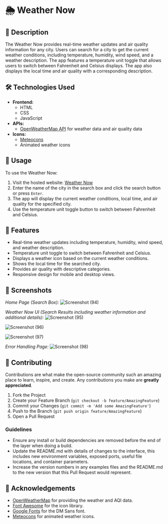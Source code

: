 # 🌦️ Weather Now

## 📄 Description

The Weather Now provides real-time weather updates and air quality information for any city. Users can search for a city to get the current weather conditions, including temperature, humidity, wind speed, and a weather description. The app features a temperature unit toggle that allows users to switch between Fahrenheit and Celsius displays. The app also displays the local time and air quality with a corresponding description.

## 🛠️ Technologies Used

- **Frontend:**
  - HTML
  - CSS
  - JavaScript
- **APIs:**
  - [OpenWeatherMap API](https://openweathermap.org/api) for weather data and air quality data
- **Icons:**
  - [Meteocons](https://bas.dev/work/meteocons)
  - Animated weather icons

## 🚀 Usage

To use the Weather Now:

1. Visit the hosted website: [Weather Now]([https://kumarsuraj345678.github.io/Techplement/](https://kumarsuraj345678.github.io/Weather-Now/))  
2. Enter the name of the city in the search box and click the search button or press `Enter`.
3. The app will display the current weather conditions, local time, and air quality for the specified city.
4. Use the temperature unit toggle button to switch between Fahrenheit and Celsius.

## 🌟 Features

- Real-time weather updates including temperature, humidity, wind speed, and weather description.
- Temperature unit toggle to switch between Fahrenheit and Celsius.
- Displays a weather icon based on the current weather conditions.
- Shows the local time for the searched city.
- Provides air quality with descriptive categories.
- Responsive design for mobile and desktop views.

## 📸 Screenshots

*Home Page (Search Box):*
![Screenshot (94)](https://github.com/kumarsuraj345678/Techplement/assets/60316890/35558776-148b-4492-8a17-38759ea5f69c)

*Weather Now UI (Search Results including weather information and additional details):*
![Screenshot (95)](https://github.com/kumarsuraj345678/Techplement/assets/60316890/9d1a96bf-0565-48f1-b3d1-b71da6dbc6c1)

![Screenshot (96)](https://github.com/kumarsuraj345678/Techplement/assets/60316890/8b90dff8-0612-4443-8cf8-1dff96118b1f)

![Screenshot (97)](https://github.com/kumarsuraj345678/Techplement/assets/60316890/794a4634-dc4f-46d9-890f-41e2f3122bc7)

*Error Handling Page:*
![Screenshot (98)](https://github.com/kumarsuraj345678/Techplement/assets/60316890/bff8c820-b66c-477c-ad1a-b9e1c2ff6a46)

## 🤝 Contributing

Contributions are what make the open-source community such an amazing place to learn, inspire, and create. Any contributions you make are **greatly appreciated**.

1. Fork the Project
2. Create your Feature Branch (`git checkout -b feature/AmazingFeature`)
3. Commit your Changes (`git commit -m 'Add some AmazingFeature'`)
4. Push to the Branch (`git push origin feature/AmazingFeature`)
5. Open a Pull Request

### Guidelines

- Ensure any install or build dependencies are removed before the end of the layer when doing a build.
- Update the README.md with details of changes to the interface, this includes new environment variables, exposed ports, useful file locations, and container parameters.
- Increase the version numbers in any examples files and the README.md to the new version that this Pull Request would represent.

## 🙏 Acknowledgements

- [OpenWeatherMap](https://openweathermap.org/) for providing the weather and AQI data.
- [Font Awesome](https://fontawesome.com/) for the icon library.
- [Google Fonts](https://fonts.google.com/specimen/DM+Sans) for the DM Sans font.
- [Meteocons](https://bas.dev/work/meteocons) for animated weather icons.
